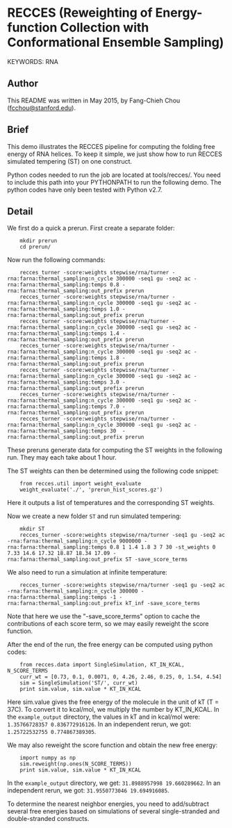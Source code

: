 # RECCES (Reweighting of Energy-function Collection with Conformational Ensemble Sampling)

KEYWORDS: RNA

## Author
This README was written in May 2015, by Fang-Chieh Chou (fcchou@stanford.edu).

## Brief
This demo illustrates the RECCES pipeline for computing the folding free energy of RNA helices. To keep it simple, we just show how to run RECCES simulated tempering (ST) on one construct.

Python codes needed to run the job are located at tools/recces/. You need to include this path into your PYTHONPATH to run the following demo. The python codes have only been tested with Python v2.7.

## Detail
We first do a quick a prerun. First create a separate folder:
```
    mkdir prerun
    cd prerun/
```
Now run the following commands:
```
    recces_turner -score:weights stepwise/rna/turner -rna:farna:thermal_sampling:n_cycle 300000 -seq1 gu -seq2 ac -rna:farna:thermal_sampling:temps 0.8 -rna:farna:thermal_sampling:out_prefix prerun
    recces_turner -score:weights stepwise/rna/turner -rna:farna:thermal_sampling:n_cycle 300000 -seq1 gu -seq2 ac -rna:farna:thermal_sampling:temps 1.0 -rna:farna:thermal_sampling:out_prefix prerun
    recces_turner -score:weights stepwise/rna/turner -rna:farna:thermal_sampling:n_cycle 300000 -seq1 gu -seq2 ac -rna:farna:thermal_sampling:temps 1.4 -rna:farna:thermal_sampling:out_prefix prerun
    recces_turner -score:weights stepwise/rna/turner -rna:farna:thermal_sampling:n_cycle 300000 -seq1 gu -seq2 ac -rna:farna:thermal_sampling:temps 1.8 -rna:farna:thermal_sampling:out_prefix prerun
    recces_turner -score:weights stepwise/rna/turner -rna:farna:thermal_sampling:n_cycle 300000 -seq1 gu -seq2 ac -rna:farna:thermal_sampling:temps 3.0 -rna:farna:thermal_sampling:out_prefix prerun
    recces_turner -score:weights stepwise/rna/turner -rna:farna:thermal_sampling:n_cycle 300000 -seq1 gu -seq2 ac -rna:farna:thermal_sampling:temps 7.0 -rna:farna:thermal_sampling:out_prefix prerun
    recces_turner -score:weights stepwise/rna/turner -rna:farna:thermal_sampling:n_cycle 300000 -seq1 gu -seq2 ac -rna:farna:thermal_sampling:temps 30  -rna:farna:thermal_sampling:out_prefix prerun
```
These preruns generate data for computing the ST weights in the following run. They may each take about 1 hour.

The ST weights can then be determined using the following code snippet:
```
    from recces.util import weight_evaluate
    weight_evaluate('./', 'prerun_hist_scores.gz')
```
Here it outputs a list of temperatures and the corresponding ST weights.

Now we create a new folder `ST` and run simulated tempering:
```
    mkdir ST
    recces_turner -score:weights stepwise/rna/turner -seq1 gu -seq2 ac -rna:farna:thermal_sampling:n_cycle 9000000 -rna:farna:thermal_sampling:temps 0.8 1 1.4 1.8 3 7 30 -st_weights 0 7.33 14.6 17.32 18.87 18.34 17.09 -rna:farna:thermal_sampling:out_prefix ST -save_score_terms
```
We also need to run a simulation at infinite temperature:
```
    recces_turner -score:weights stepwise/rna/turner -seq1 gu -seq2 ac -rna:farna:thermal_sampling:n_cycle 300000 -rna:farna:thermal_sampling:temps -1 -rna:farna:thermal_sampling:out_prefix kT_inf -save_score_terms
```
Note that here we use the "-save_score_terms" option to cache the contributions of each score term, so we may easily reweight the score function.

After the end of the run, the free energy can be computed using python codes:
```
    from recces.data import SingleSimulation, KT_IN_KCAL, N_SCORE_TERMS
    curr_wt = [0.73, 0.1, 0.0071, 0, 4.26, 2.46, 0.25, 0, 1.54, 4.54]
    sim = SingleSimulation('ST/', curr_wt)
    print sim.value, sim.value * KT_IN_KCAL
```
Here sim.value gives the free energy of the molecule in the unit of kT (T = 37C). To convert it to kcal/mol, we multiply the number by KT_IN_KCAL. In the `example_output` directory, the values in kT and in kcal/mol were: `1.35766728357 0.836772916126`. In an independent rerun, we got: `1.25722532755 0.774867389305`.

We may also reweight the score function and obtain the new free energy:
```
    import numpy as np
    sim.reweight(np.ones(N_SCORE_TERMS))
    print sim.value, sim.value * KT_IN_KCAL
```
In the `example_output` directory, we get: `31.8988957998 19.660289662`. In an independent rerun, we got: `31.9550773046 19.694916085`.

To determine the nearest neighbor energies, you need to add/subtract several free energies based on simulations of several single-stranded and double-stranded constructs.
